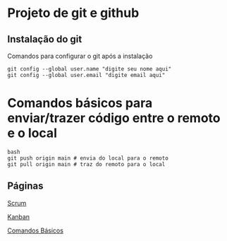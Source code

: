 # Projeto de git e github
## Instalação do git

Comandos para configurar o git após a instalação

```
git config --global user.name "digite seu nome aqui"
git config --global user.email "digite email aqui"

```

# Comandos básicos para enviar/trazer código entre o remoto e o local

````
bash
git push origin main # envia do local para o remoto
git pull origin main # traz do remoto para o local
````
## Páginas
[Scrum](scrum.md)

[Kanban](kanban.md)

[Comandos Básicos](comandos_basicos.md)
